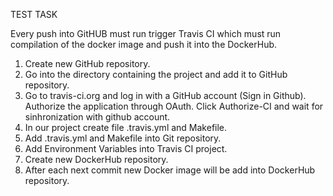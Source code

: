 TEST TASK

Every push into GitHUB must  run trigger Travis CI which must run compilation of the docker image  and push it into the DockerHub.

1. Create new GitHub repository.
2. Go into the directory containing the project and add it to GitHub repository. 
3. Go to travis-ci.org and log in with a GitHub account (Sign in Github). Authorize the application through OAuth. Click Authorize-CI and wait for sinhronization with github account.
4. In our project create file .travis.yml and Makefile.
5. Add .travis.yml and Makefile into Git repository.
6. Add Environment Variables into Travis CI project.
7. Create new DockerHub repository.
8. After each next commit new Docker image will be add into DockerHub repository.

